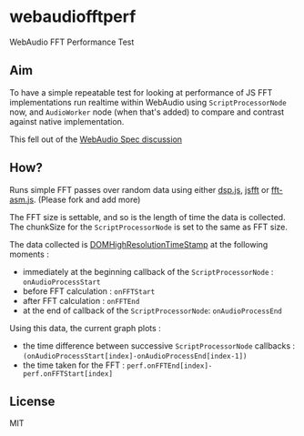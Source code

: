 # webaudiofftperf
WebAudio FFT Performance Test

## Aim

To have a simple repeatable test for looking at performance of JS FFT implementations run realtime within WebAudio using `ScriptProcessorNode` now, and `AudioWorker` node (when that's added) to compare and contrast against native implementation. 

This fell out of the [WebAudio Spec discussion](https://github.com/WebAudio/web-audio-api/issues/468)

## How?

Runs simple FFT passes over random data using either [dsp.js](https://github.com/corbanbrook/dsp.js/), [jsfft](https://github.com/dntj/jsfft) or [fft-asm.js](https://github.com/g200kg/Fft-asm.js). (Please fork and add more)

The FFT size is settable, and so is the length of time the data is collected. The chunkSize for the `ScriptProcessorNode` is set to the same as FFT size.

The data collected is [DOMHighResolutionTimeStamp](https://developer.mozilla.org/en-US/docs/Web/API/Performance/now) at the following moments : 

- immediately at the beginning callback of the `ScriptProcessorNode` : `onAudioProcessStart`
- before FFT calculation : `onFFTStart`
- after FFT calculation : `onFFTEnd`
- at the end of callback of the `ScriptProcessorNode`: `onAudioProcessEnd`

Using this data, the current graph plots : 
- the time difference between successive `ScriptProcessorNode` callbacks :  `(onAudioProcessStart[index]-onAudioProcessEnd[index-1])`
- the time taken for the FFT : `perf.onFFTEnd[index]-perf.onFFTStart[index]`

## License

MIT
